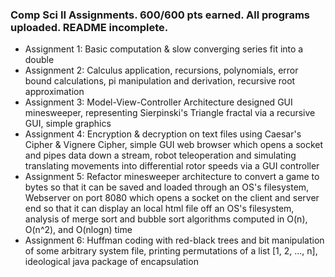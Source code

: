 ### Comp Sci II Assignments. 600/600 pts earned. All programs uploaded. README incomplete.
- Assignment 1: Basic computation & slow converging series fit into a double
- Assignment 2: Calculus application, recursions, polynomials, error bound calculations, pi manipulation and derivation, recursive root approximation
- Assignment 3: Model-View-Controller Architecture designed GUI minesweeper, representing Sierpinski's Triangle fractal via a recursive GUI, simple graphics
- Assignment 4: Encryption & decryption on text files using Caesar's Cipher & Vignere Cipher, simple GUI web browser which opens a socket and pipes data down a stream, robot teleoperation and simulating translating movements into differential rotor speeds via a GUI controller
- Assignment 5: Refactor minesweeper architecture to convert a game to bytes so that it can be saved and loaded through an OS's filesystem, Webserver on port 8080 which opens a socket on the client and server end so that it can display an local html file off an OS's filesystem, analysis of merge sort and bubble sort algorithms computed in O(n), O(n^2), and O(nlogn) time
- Assignment 6: Huffman coding with red-black trees and bit manipulation of some arbitrary system file, printing permutations of a list [1, 2, ..., n], ideological java package of encapsulation
